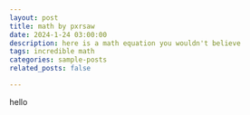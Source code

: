 ```yaml
---
layout: post
title: math by pxrsaw
date: 2024-1-24 03:00:00
description: here is a math equation you wouldn't believe
tags: incredible math
categories: sample-posts
related_posts: false

---
```


hello


